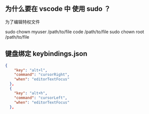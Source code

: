 ## 为什么要在 vscode 中 使用 sudo ？
为了编辑特权文件

sudo chown myuser /path/to/file
code /path/to/file
sudo chown root /path/to/file

## 键盘绑定 keybindings.json

```json
{
    "key": "alt+l",
    "command": "cursorRight",
    "when": "editorTextFocus"
  },
  {
    "key": "alt+h",
    "command": "cursorLeft",
    "when": "editorTextFocus"
  },
```
